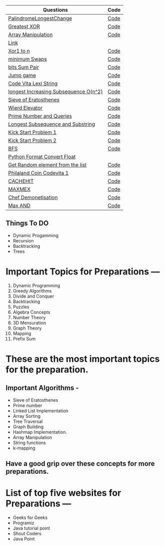 Questions | Code
--------- | ---------
 [PalindromeLongestChange](https://www.hackerrank.com/challenges/richie-rich/problem) | [Code](/longestPalindromeChange.py)
 [Greatest XOR ](https://www.hackerrank.com/challenges/the-great-xor/problem) | [Code](/greatestXpr.py)
 [Array Manipulation](https://www.hackerrank.com/challenges/crush/problem) | [Code](/arrayManipulation.py)
 [Link ](https://www.youtube.com/watch?v=RQpR3MU_g7c&feature=youtu.be) | 
 [Xor1 to n](https://www.geeksforgeeks.org/calculate-xor-1-n/) | [Code](/xor1ton.py)
 [minimum Swaps](https://www.hackerrank.com/challenges/minimum-swaps-2/problem) | [Code](/minimumSwap.py)
 [bits Sum Pair](https://www.interviewbit.com/problems/different-bits-sum-pairwise/) | [Code](/bitSumPair.py)
 [Jump game](https://leetcode.com/problems/jump-game/) | [Code](/jumpArray.py)
 [Code Vita Lexi String](http://leadtrackstudy.blogspot.com/2019/07/lexi-string.html) | [Code](/lexiString.py) 
 [longest Increasing Subsequence O(n^2)](https://www.geeksforgeeks.org/longest-increasing-subsequence-dp-3/) | [Code](/increasingSubsequence.py)
 [Sieve of Eratosthenes](https://www.geeksforgeeks.org/sieve-of-eratosthenes/) |  [Code](/sieveOfErat.py)
 [Wierd Elevator](https://www.youtube.com/watch?v=dG1kgIiM8DY) | [Code](/wierdElevator.py)
 [Prime Number and Queries](https://www.hackerrank.com/contests/adobe-codiva/challenges/prime-number-and-queries/submissions/code/1323920917) | [Code](/primeNumQuery.py)
 [Longest Subsequence and Substring]() | [Code](/stringDp.py)
 [Kick Start Problem 1](https://codingcompetitions.withgoogle.com/kickstart/round/000000000019ff43/00000000003380d2) | [Code](/kickStart1.py)
 [Kick Start Problem 2](https://codingcompetitions.withgoogle.com/kickstart/round/000000000019ff43/00000000003379bb) | [Code](/kickStart2.py)
 [BFS](https://www.educative.io/edpresso/how-to-implement-a-breadth-first-search-in-python) | [Code](/graphBFS.py)
[Python Format Convert Float](https://kite.com/python/answers/how-to-print-a-float-with-two-decimal-places-in-python) | 
[Get Random element from the list](https://leetcode.com/explore/featured/card/june-leetcoding-challenge/540/week-2-june-8th-june-14th/3358/) | [Code](/getRandomListElement.py)
[Philaland Coin Codevita 1]() | [Code](/philalandCoin.py)
[CACHEHIT](https://www.codechef.com/COOK119B/problems/CACHEHIT) | [Code](/cachehit.py)
[MAXMEX](https://www.codechef.com/problems/MAXMEX) | [Code](/maxmex.py)
[Chef Demonetisation](https://www.codechef.com/LTIME85B/problems/CHFMOT18) | [Code](/chefDemonetisation.py)
[Max AND](https://www.codechef.com/LTIME85B/problems/MAXAND18) | [Code](/maxAnd.py)

## Things To DO
- Dynamic Progamming
- Recursion
- Backtracking
- Trees


# Important Topics for Preparations —
1. Dynamic Programming
2. Greedy Algorithms
3. Divide and Conquer
4. Backtracking
5. Puzzles
6. Algebra Concepts
7. Number Theory
8. 3D Mensuration
9. Graph Theory
10. Mapping
11. Prefix Sum

# These are the most important topics for the preparation.
## Important Algorithms -
- Sieve of Eratosthenes
- Prime number
- Linked List Implementation
- Array Sorting
- Tree Traversal
- Graph Building
- Hashmap Implementation.
- Array Manipulation
- String functions
- k-mapping
## Have a good grip over these concepts for more preparations.

# List of top five websites for Preparations —

- Geeks for Geeks
- Programiz
- Java tutorial point
- Shout Coders
- Java Point